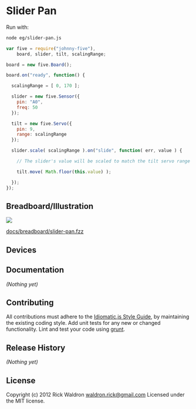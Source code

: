 # Slider Pan

Run with:
```bash
node eg/slider-pan.js
```


```javascript
var five = require("johnny-five"),
    board, slider, tilt, scalingRange;

board = new five.Board();

board.on("ready", function() {

  scalingRange = [ 0, 170 ];

  slider = new five.Sensor({
    pin: "A0",
    freq: 50
  });

  tilt = new five.Servo({
    pin: 9,
    range: scalingRange
  });

  slider.scale( scalingRange ).on("slide", function( err, value ) {

    // The slider's value will be scaled to match the tilt servo range

    tilt.move( Math.floor(this.value) );

  });
});

```

## Breadboard/Illustration

<img src="https://raw.github.com/rwldrn/johnny-five/master/docs/breadboard/slider-pan.png">

[docs/breadboard/slider-pan.fzz](https://github.com/rwldrn/johnny-five/blob/master/docs/breadboard/slider-pan.fzz)



## Devices




## Documentation

_(Nothing yet)_









## Contributing
All contributions must adhere to the [Idiomatic.js Style Guide](https://github.com/rwldrn/idiomatic.js),
by maintaining the existing coding style. Add unit tests for any new or changed functionality. Lint and test your code using [grunt](https://github.com/cowboy/grunt).

## Release History
_(Nothing yet)_

## License
Copyright (c) 2012 Rick Waldron <waldron.rick@gmail.com>
Licensed under the MIT license.
